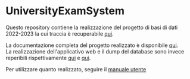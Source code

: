 # UniversityExamSystem

Questo repository contiene la realizzazione del progetto di basi di dati 2022-2023 la cui traccia è recuperabile [qui](documentazione/BDLAB-progetto-2022_2023.pdf).

La documentazione completa del progetto realizzato è disponibile [qui](documentazione/documentazione.md).  
La realizzazione dell'applicativo web e il dump del database sono invece reperibili rispettivamente [qui](progetto/web) e [qui](progetto/db/).

Per utilizzare quanto realizzato, seguire il [manuale utente](/documentazione/manuale.md)
